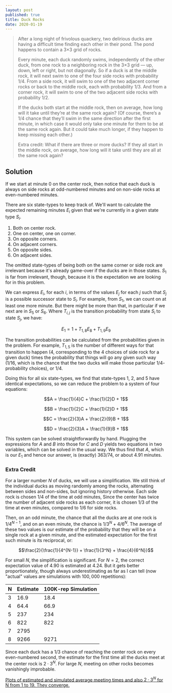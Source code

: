 ```yaml
---
layout: post
published: true
title: Duck Rocks
date: 2020-01-19
---
```


>After a long night of frivolous quackery, two delirious ducks are having a difficult time finding each other in their pond. The pond happens to contain a 3×3 grid of rocks.
>
>Every minute, each duck randomly swims, independently of the other duck, from one rock to a neighboring rock in the 3×3 grid — up, down, left or right, but not diagonally. So if a duck is at the middle rock, it will next swim to one of the four side rocks with probability 1/4. From a side rock, it will swim to one of the two adjacent corner rocks or back to the middle rock, each with probability 1/3. And from a corner rock, it will swim to one of the two adjacent side rocks with probability 1/2.
>
>If the ducks both start at the middle rock, then on average, how long will it take until they’re at the same rock again? (Of course, there’s a 1/4 chance that they’ll swim in the same direction after the first minute, in which case it would only take one minute for them to be at the same rock again. But it could take much longer, if they happen to keep missing each other.)
>
>Extra credit: What if there are three or more ducks? If they all start in the middle rock, on average, how long will it take until they are all at the same rock again?

## Solution

If we start at minute $0$ on the center rock, then notice that each duck is always on side rocks at odd-numbered minutes and on non-side rocks at even-numbered minutes.

There are six state-types to keep track of. We'll want to calculate the expected remaining minutes $E_i$ given that we're currently in a given state type $S_i$.

1. Both on center rock.
2. One on center, one on corner.
3. On opposite corners.
4. On adjacent corners.
5. On opposite sides.
6. On adjacent sides.

The omitted state-types of being both on the same corner or side rock are irrelevant because it's already game-over if the ducks are in those states. $S_1$ is far from irrelevant, though, because it is the expectation we are looking for in this problem.

We can express $E_i$, for each $i$, in terms of the values $E_j$ for each $j$ such that $S_j$ is a possible successor state to $S_i$. For example, from $S_1$, we can count on at least one more minute. But there might be more than that, in particular if we next are in $S_5$ or $S_6$. Where $T_{i,j}$ is the transition probability from state $S_i$ to state $S_j$, we have:

$$E_1 = 1 + T_{1,8}E_8 + T_{1,9}E_9$$

The transition probabilities can be calculated from the probabilities given in the problem. For example, $T_{1,5}$ is the number of different ways for that transition to happen ($4$, corresponding to the $4$ choices of side rock for a given duck) times the probability that things will go any given such way ($1/16$, which is the chance that the two ducks will make those particular $1/4$-probability choices), or $1/4$.

Doing this for all six state-types, we find that state-types $1$, $2$, and $5$ have identical expectations, so we can reduce the problem to a system of four equations:

$$A = \frac{1}{4}C + \frac{1}{2}D + 1$$

$$B = \frac{1}{2}C + \frac{1}{2}D + 1$$

$$C = \frac{2}{3}A + \frac{2}{9}B + 1$$

$$D = \frac{2}{3}A + \frac{1}{9}B + 1$$

This system can be solved straightforwardly by hand. Plugging the expressions for $A$ and $B$ into those for $C$ and $D$ yields two equations in two variables, which can be solved in the usual way. We thus find that $A$, which is our $E_1$ and hence our answer, is (exactly) $363/74$, or about $4.91$ minutes.

### Extra Credit

For a larger number $N$ of ducks, we will use a simplification. We still think of the individual ducks as moving randomly among the rocks, alternating between sides and non-sides, but ignoring history otherwise. Each side rock is chosen $1/4$ of the time at odd minutes, Since the center has twice the number of adjacent side rocks as each corner, it is chosen $1/3$ of the time at even minutes, compared to $1/6$ for side rocks.

Then, on an odd minute, the chance that all the ducks are at one rock is $1/4^{N-1}$, and on an even minute, the chance is $1/3^N + 4/6^N$. The average of these two values is our estimate of the probability that they will be on a single rock at a given minute, and the estimated expectation for the first such minute is its reciprocal, or:

$$\frac{2}{\frac{1}{4^{N-1}} + \frac{1}{3^N} + \frac{4}{6^N}}$$

For small $N$, the simplification is significant. For $N = 2$, the correct expectation value of $4.90$ is estimated at $4.24$. But it gets better proportionately, though always underestimating as far as I can tell (now "actual" values are simulations with $100,000$ repetitions): 

N | Estimate | 100K-rep Simulation
-- | -- | -- 
3 | 16.9 | 18.4
4 | 64.4 | 66.9
5 | 237 | 234
6 | 822 | 822
7 | 2795 | 
8 | 9266 | 9271

Since each duck has a $1/3$ chance of reaching the center rock on every even-numbered second, the estimate for the first time all the ducks meet at the center rock is $2\cdot3^N$. For large $N$, meeting on other rocks becomes vanishingly improbable.

[Plots of estimated and simulated average meeting times and also $2 \cdot 3^N$ for N from 1 to 19. They converge.](/img/Ducks.png)

<br>